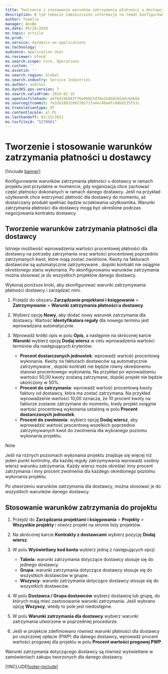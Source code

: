 ```yaml
---
title: Tworzenie i stosowanie warunków zatrzymania płatności u dostawcy
description: W tym temacie zamieszczono informacje na temat konfigurowania i zarządzania pozostałymi warunkami zatrzymania dla płatności dostawców.
author: Yowelle
manager: AnnBe
ms.date: 05/26/2020
ms.topic: article
ms.prod: ''
ms.service: dynamics-ax-applications
ms.technology: ''
audience: Application User
ms.reviewer: kfend
ms.search.scope: Core, Operations
ms.custom: ''
ms.assetid: ''
ms.search.region: Global
ms.search.industry: Service industries
ms.author: andchoi
ms.dyn365.ops.version: 7
ms.search.validFrom: 2019-01-15
ms.openlocfilehash: e6f6424b983f76a96825d76e1b4b81b54dc84b84
ms.sourcegitcommit: fa32b1893286f20271fa4ec4be8fc68bd135f53c
ms.translationtype: HT
ms.contentlocale: pl-PL
ms.lasthandoff: 02/15/2021
ms.locfileid: "5270961"
---
```

# <a name="create-and-apply-vendor-payment-retention-terms"></a>Tworzenie i stosowanie warunków zatrzymania płatności u dostawcy

[!include [banner](../includes/banner.md)] 

Konfigurowanie warunków zatrzymania płatności u dostawcy w ramach projektu jest przydatne w momencie, gdy organizacja chce zachować część płatności dokonanych w ramach danego dostawcy. Jeśli na przykład użytkownik chce wstrzymać płatność dla dostawcy do momentu, aż dostarczany produkt spełniać będzie oczekiwania użytkownika. Warunki zatrzymania płatności dla dostawcy mogą być określone podczas negocjowania kontraktu dostawcy.

## <a name="create-vendor-payment-retention-terms"></a>Tworzenie warunków zatrzymania płatności dla dostawcy

Istnieje możliwość wprowadzenia wartości procentowej płatności dla dostawcy na potrzeby zatrzymania oraz wartości procentowej poprzednio zatrzymanych kwot, które mają zostać zwolnione. Kwoty na fakturach dostawców są automatycznie zatrzymywane , dopóki kontrakt nie osiągnie określonego stanu wykonania. Po skonfigurowaniu warunków zatrzymania można stosować je do wszystkich projektów danego dostawcy.

Wykonaj poniższe kroki, aby skonfigurować warunki zatrzymywania płatności dostawcy i zarządzać nimi. 

1. Przejdź do obszaru **Zarządzanie projektami i księgowanie** > **Zatrzymywanie** > **Warunki zatrzymania płatności u dostawcy**.
2. Wybierz opcję **Nowy**, aby dodać nowy warunek zatrzymania dla dostawcy. Wartość **Identyfikatora reguły** dla nowego terminu jest wprowadzana automatycznie. 
3. Wprowadź krótki opis w polu **Opis**, a następnie na skróconej karcie **Warunki** wybierz opcję **Dodaj wiersz** w celu wprowadzenia wartości terminów dla następujących kryteriów:

   - **Procent dostarczonych jednostek**: wprowadź wartość procentową wykonania. Kwoty na fakturach dostawców są automatycznie zatrzymywane , dopóki kontrakt nie będzie równy określonemu stanowi procentowego wykonania. Na przykład po wprowadzeniu wartości 50,00 kwoty zostaną zatrzymane, dopóki projekt nie będzie ukończony w 50%.
   - **Procent do zatrzymania**: wprowadź wartość procentową kwoty faktury od dostawcy, która ma zostać zatrzymana. Na przykład wprowadzenie wartości 10,00 oznacza, że 10 procent kwoty na fakturze zostanie zatrzymane do momentu, kiedy projekt osiągnie wartość procentową wykonania ustaloną w polu **Procent dostarczonych jednostek**.
   - **Procent do zwolnienia**: wybierz opcję **Dodaj wiersz**, aby wprowadzić wartość procentową wszelkich poprzednio zatrzymywanych kwot do zwolnienia dla wybranego poziomu wykonania projektu.

> [!NOTE]
> Jeśli na różnych poziomach wykonania projektu znajduje się więcej niż jeden punkt kontrolny, dla każdej reguły zatrzymywania wprowadź osobny wiersz warunku zatrzymania. Każdy wiersz może określać inny procent zatrzymania i inny procent zwolnienia dla każdego określonego poziomu wykonania projektu.

Po utworzeniu warunków zatrzymania dla dostawcy, można stosować je do wszystkich warunków danego dostawcy.

## <a name="apply-vendor-retention-terms-to-a-project"></a>Stosowanie warunków zatrzymania do projektu

1. Przejdź do **Zarządzania projektami i księgowania** > **Projekty** > **Wszystkie projekty** i otwórz projekt na stronie listy projektów.
2. Na skróconej karcie **Kontrakty z dostawcami** wybierz pozycję **Dodaj wiersz**.
3. W polu **Wyświetlany kod konta** wybierz jedną z następujących opcji: 

   - **Tabela**: warunki zatrzymania dotyczące dostawcy stosuje się do jednego dostawcy.
   - **Grupa**: warunki zatrzymania dotyczące dostawcy stosuje się do wszystkich dostawców w grupie.
   - **Wszyscy**: warunki zatrzymania dotyczące dostawcy stosuje się do wszystkich dostawców.

4. W polu **Dostawca / Grupa dostawców** wybierz dostawcę lub grupę, do których mają mieć zastosowanie warunki zatrzymania. Jeśli wybrano opcję **Wszyscy**, wtedy to pole jest niedostępne.
5. W polu **Warunki zatrzymania dla dostawcy** wybierz warunki zatrzymania utworzone w poprzedniej procedurze.
6. Jeśli w projekcie zdefiniowano również warunki płatności dla dostawcy po uiszczonej opłacie (PWP) dla danego dostawcy, wprowadź procent wartości progowej dla projektu w polu **Procent wartości progowej PWP**.

Warunki zatrzymania dotyczącego dostawcy są również wyświetlane w zamówieniach zakupu tworzonych dla danego dostawcy.


[!INCLUDE[footer-include](../includes/footer-banner.md)]